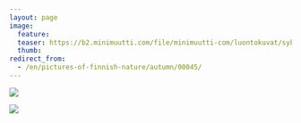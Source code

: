 ```yaml
---
layout: page
image:
  feature:
  teaser: https://b2.minimuutti.com/file/minimuutti-com/luontokuvat/syksy/2/DS33025-245px.jpg
  thumb:
redirect_from:
  - /en/pictures-of-finnish-nature/autumn/00045/
---
```


![](https://b2.minimuutti.com/file/minimuutti-com/luontokuvat/syksy/2/DS33025-800px.jpg)

![](https://b2.minimuutti.com/file/minimuutti-com/luontokuvat/syksy/2/DS33027-800px.jpg)
